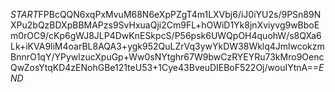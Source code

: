 $START$FPBcQQN6xqPxMvuM68N6eXpPZgT4m1LXVbj6/iJ0iYU2s/9PSn89NXPu2bQzBDXpBBMAPzs9SvHxuaQji2Cm9FL+hOWiD1Yk8jnXviyvg9wBboEm0rOC9/cKp6gWJ8JLP4DwKnESkpcS/P56psk6UWQpOH4quohW/s8QXa6Lk+iKVA9liM4oarBL8AQA3+ygk952QuLZrVq3ywYkDW38Wklq4JmlwcokzmBnnrO1qY/YPywlzucXpuGp+Ww0sNYtghr67W9bwCzRYEYRu73kMro9OencQwZosYtqKD4zENohGBe121teU53+1Cye43BveuDIEBoF522Oj/wouIYtnA==$END$